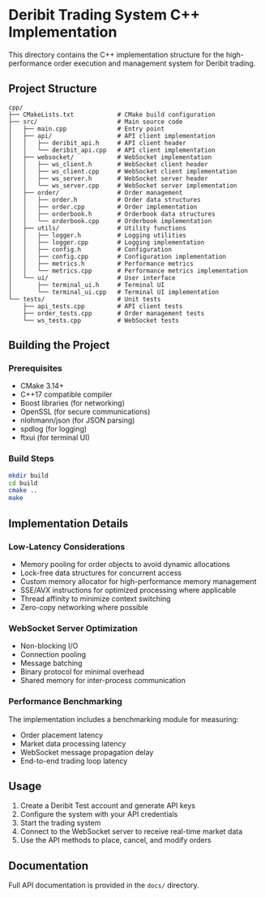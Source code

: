# Deribit Trading System C++ Implementation

This directory contains the C++ implementation structure for the high-performance order execution and management system for Deribit trading.

## Project Structure

```
cpp/
├── CMakeLists.txt            # CMake build configuration
├── src/                      # Main source code
│   ├── main.cpp              # Entry point
│   ├── api/                  # API client implementation
│   │   ├── deribit_api.h     # API client header
│   │   └── deribit_api.cpp   # API client implementation
│   ├── websocket/            # WebSocket implementation
│   │   ├── ws_client.h       # WebSocket client header
│   │   ├── ws_client.cpp     # WebSocket client implementation
│   │   ├── ws_server.h       # WebSocket server header
│   │   └── ws_server.cpp     # WebSocket server implementation
│   ├── order/                # Order management
│   │   ├── order.h           # Order data structures
│   │   ├── order.cpp         # Order implementation
│   │   ├── orderbook.h       # Orderbook data structures
│   │   └── orderbook.cpp     # Orderbook implementation
│   ├── utils/                # Utility functions
│   │   ├── logger.h          # Logging utilities
│   │   ├── logger.cpp        # Logging implementation
│   │   ├── config.h          # Configuration
│   │   ├── config.cpp        # Configuration implementation
│   │   ├── metrics.h         # Performance metrics
│   │   └── metrics.cpp       # Performance metrics implementation
│   └── ui/                   # User interface
│       ├── terminal_ui.h     # Terminal UI
│       └── terminal_ui.cpp   # Terminal UI implementation
└── tests/                    # Unit tests
    ├── api_tests.cpp         # API client tests
    ├── order_tests.cpp       # Order management tests
    └── ws_tests.cpp          # WebSocket tests
```

## Building the Project

### Prerequisites

- CMake 3.14+
- C++17 compatible compiler
- Boost libraries (for networking)
- OpenSSL (for secure communications)
- nlohmann/json (for JSON parsing)
- spdlog (for logging)
- ftxui (for terminal UI)

### Build Steps

```bash
mkdir build
cd build
cmake ..
make
```

## Implementation Details

### Low-Latency Considerations

- Memory pooling for order objects to avoid dynamic allocations
- Lock-free data structures for concurrent access
- Custom memory allocator for high-performance memory management
- SSE/AVX instructions for optimized processing where applicable
- Thread affinity to minimize context switching
- Zero-copy networking where possible

### WebSocket Server Optimization

- Non-blocking I/O
- Connection pooling
- Message batching
- Binary protocol for minimal overhead
- Shared memory for inter-process communication

### Performance Benchmarking

The implementation includes a benchmarking module for measuring:

- Order placement latency
- Market data processing latency
- WebSocket message propagation delay
- End-to-end trading loop latency

## Usage

1. Create a Deribit Test account and generate API keys
2. Configure the system with your API credentials
3. Start the trading system
4. Connect to the WebSocket server to receive real-time market data
5. Use the API methods to place, cancel, and modify orders

## Documentation

Full API documentation is provided in the `docs/` directory.